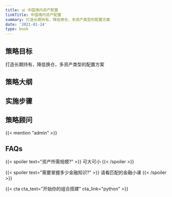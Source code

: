 ```yaml
---
title: 📊 中国境内资产配置
linkTitle: 中国境内资产配置
summary: 打造长期持有，降低换仓，多资产类型的配置方案
date: '2021-01-24'
type: book
---
```

## 策略目标
打造长期持有，降低换仓，多资产类型的配置方案
## 策略大纲

## 实施步骤

## 策略顾问

{{< mention "admin" >}}

## FAQs

{{< spoiler text="资产所需规模?" >}}
可大可小
{{< /spoiler >}}

{{< spoiler text="需要掌握多少金融知识?" >}}
请看匹配的金融小课
{{< /spoiler >}}

{{< cta cta_text="开始你的组合搭建" cta_link="python" >}}
